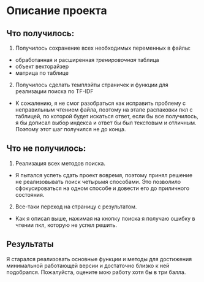 # Описание проекта
## Что получилось:
1. Получилось сохранение всех необходимых переменных в файлы:
  - обработанная и расширенная _тренировочная_ таблица 
  - объект векторайзер 
  - матрица по таблице
 2. Получилось сделать темплэйты страничек и функции для реализации поиска по TF-IDF
  - К сожалению, я не смог разобраться как исправить проблему с неправильным чтением файла, поэтому на этапе распаковки пкл с таблицей, по которой будет искаться ответ, если бы все получилось, я бы дописал выбор индекса и ответ бы был текстовым и отличным. Поэтому этот шаг получился не до конца. 
## Что не получилось:
 1. Реализация всех методов поиска. 
 - Я пытался успеть сдать проект вовремя, поэтому принял решение не реализовывать поиск четырьмя способами. Это позволило сфокусироваться на одном способе и довести его до приличного состояния.
 2. Все-таки переход на страницу с результатом.
 - Как я описал выше, нажимая на кнопку поиска я получаю ошибку в чтении пкл, которую не успел решить.
 ## Результаты
 Я старался реализовать основные функции и методы для достижения минимальной работающей версии и достаточно близко к ней подобрался. Пожалуйста, оцените мою работу хотя бы в три балла. 
